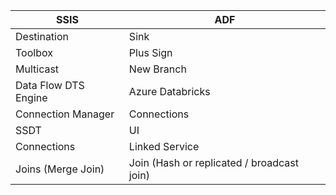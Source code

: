 | SSIS                 | ADF              |
|----------------------|------------------|
| Destination          | Sink             |
| Toolbox              | Plus Sign        |
| Multicast            | New Branch       |
| Data Flow DTS Engine | Azure Databricks |
| Connection Manager   | Connections      |
| SSDT                 | UI               |
| Connections          | Linked Service   |
| Joins (Merge Join)   | Join (Hash or replicated / broadcast join)  |
